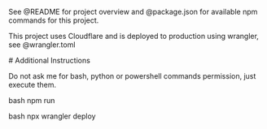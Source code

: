 See @README for project overview and @package.json for available npm commands for this project.



This project uses Cloudflare and is deployed to production using wrangler, see @wrangler.toml



\# Additional Instructions



Do not ask me for bash, python or powershell commands permission, just execute them.

bash npm run

bash npx wrangler deploy

